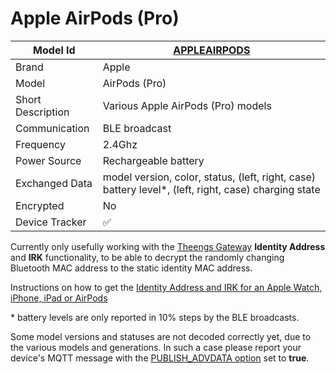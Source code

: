 # Apple AirPods (Pro)

|Model Id|[APPLEAIRPODS](https://github.com/theengs/decoder/blob/development/src/devices/APPLEAIRPODS_json.h)|
|-|-|
|Brand|Apple|
|Model|AirPods (Pro)|
|Short Description|Various Apple AirPods (Pro) models|
|Communication|BLE broadcast|
|Frequency|2.4Ghz|
|Power Source|Rechargeable battery|
|Exchanged Data|model version, color, status, (left, right, case) battery level*, (left, right, case) charging state|
|Encrypted|No|
|Device Tracker|&#9989;|

Currently only usefully working with the [Theengs Gateway](https://gateway.theengs.io/use/use.html#details-options) **Identity Address** and **IRK** functionality, to be able to decrypt the randomly changing Bluetooth MAC address to the static identity MAC address.

Instructions on how to get the [Identity Address and IRK for an Apple Watch, iPhone, iPad or AirPods](https://gateway.theengs.io/use/use.html#getting-identity-resolving-key-irk-for-apple-watch-iphone-ipad-and-airpods)

\* battery levels are only reported in 10% steps by the BLE broadcasts.

Some model versions and statuses are not decoded correctly yet, due to the various models and generations. In such a case please report your device's MQTT message with the [PUBLISH_ADVDATA option](https://gateway.theengs.io/use/use.html#details-options) set to **true**.
